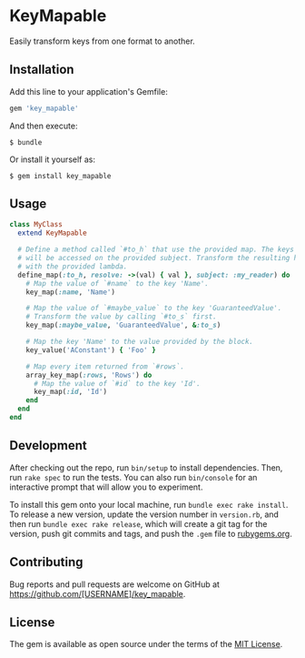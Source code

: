 # KeyMapable

Easily transform keys from one format to another.

## Installation

Add this line to your application's Gemfile:

```ruby
gem 'key_mapable'
```

And then execute:

    $ bundle

Or install it yourself as:

    $ gem install key_mapable

## Usage

```ruby
class MyClass
  extend KeyMapable

  # Define a method called `#to_h` that use the provided map. The keys
  # will be accessed on the provided subject. Transform the resulting hash
  # with the provided lambda.
  define_map(:to_h, resolve: ->(val) { val }, subject: :my_reader) do
    # Map the value of `#name` to the key 'Name'.
    key_map(:name, 'Name')

    # Map the value of `#maybe_value` to the key 'GuaranteedValue'.
    # Transform the value by calling `#to_s` first.
    key_map(:maybe_value, 'GuaranteedValue', &:to_s)

    # Map the key 'Name' to the value provided by the block.
    key_value('AConstant') { 'Foo' }

    # Map every item returned from `#rows`.
    array_key_map(:rows, 'Rows') do
      # Map the value of `#id` to the key 'Id'.
      key_map(:id, 'Id')
    end
  end
end
```

## Development

After checking out the repo, run `bin/setup` to install dependencies. Then, run `rake spec` to run the tests. You can also run `bin/console` for an interactive prompt that will allow you to experiment.

To install this gem onto your local machine, run `bundle exec rake install`. To release a new version, update the version number in `version.rb`, and then run `bundle exec rake release`, which will create a git tag for the version, push git commits and tags, and push the `.gem` file to [rubygems.org](https://rubygems.org).

## Contributing

Bug reports and pull requests are welcome on GitHub at https://github.com/[USERNAME]/key_mapable.

## License

The gem is available as open source under the terms of the [MIT License](https://opensource.org/licenses/MIT).
